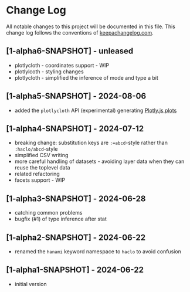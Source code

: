 # Change Log
All notable changes to this project will be documented in this file. This change log follows the conventions of [keepachangelog.com](http://keepachangelog.com/).

## [1-alpha6-SNAPSHOT] - unleased
- plotlycloth - coordinates support - WIP
- plotlylcoth - styling changes
- plotlycloth - simplified the inference of mode and type a bit

## [1-alpha5-SNAPSHOT] - 2024-08-06
- added the `plotlycloth` API (experimental) generating [Plotly.js plots](https://plotly.com/javascript/)

## [1-alpha4-SNAPSHOT] - 2024-07-12
- breaking change: substitution keys are `:=abcd`-style rather than `:haclo/abcd`-style
- simplified CSV writing
- more careful handling of datasets - avoiding layer data when they can reuse the toplevel data
- related refactoring
- facets support - WIP

## [1-alpha3-SNAPSHOT] - 2024-06-28
- catching common problems
- bugfix (#1) of type inference after stat

## [1-alpha2-SNAPSHOT] - 2024-06-22
- renamed the `hanami` keyword namespace to `haclo` to avoid confusion

## [1-alpha1-SNAPSHOT] - 2024-06-22
- initial version
